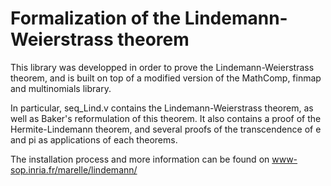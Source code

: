 Formalization of the Lindemann-Weierstrass theorem
==================================================

This library was developped in order to prove the Lindemann-Weierstrass theorem,
and is built on top of a modified version of the MathComp, finmap and
multinomials library.

In particular, seq_Lind.v contains the Lindemann-Weierstrass theorem, as well as
Baker's reformulation of this theorem. It also contains a proof of the
Hermite-Lindemann theorem, and several proofs of the transcendence of e and pi
as applications of each theorems.

The installation process and more information can be found on
www-sop.inria.fr/marelle/lindemann/